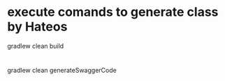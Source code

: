 # execute comands to generate class by Hateos
gradlew clean build

#
gradlew clean generateSwaggerCode